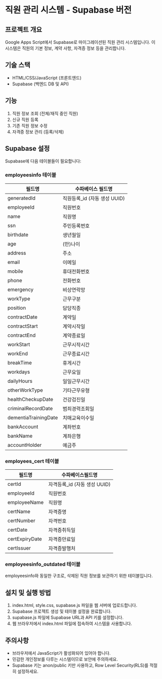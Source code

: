 # 직원 관리 시스템 - Supabase 버전

## 프로젝트 개요

Google Apps Script에서 Supabase로 마이그레이션된 직원 관리 시스템입니다. 이 시스템은 직원의 기본 정보, 계약 사항, 자격증 정보 등을 관리합니다.

## 기술 스택

- HTML/CSS/JavaScript (프론트엔드)
- Supabase (백엔드 DB 및 API)

## 기능

1. 직원 정보 조회 (전체/재직 중인 직원)
2. 신규 직원 등록
3. 기존 직원 정보 수정
4. 자격증 정보 관리 (등록/삭제)

## Supabase 설정

Supabase에 다음 테이블들이 필요합니다:

### employeesinfo 테이블

| 필드명               | 수파베이스 필드명             |
| -------------------- | ----------------------------- |
| generatedId          | 직원등록\_id (자동 생성 UUID) |
| employeeId           | 직원번호                      |
| name                 | 직원명                        |
| ssn                  | 주민등록번호                  |
| birthdate            | 생년월일                      |
| age                  | (만)나이                      |
| address              | 주소                          |
| email                | 이메일                        |
| mobile               | 휴대전화번호                  |
| phone                | 전화번호                      |
| emergency            | 비상연락망                    |
| workType             | 근무구분                      |
| position             | 담당직종                      |
| contractDate         | 계약일                        |
| contractStart        | 계약시작일                    |
| contractEnd          | 계약종료일                    |
| workStart            | 근무시작시간                  |
| workEnd              | 근무종료시간                  |
| breakTime            | 휴게시간                      |
| workdays             | 근무요일                      |
| dailyHours           | 일일근무시간                  |
| otherWorkType        | 기타근무유형                  |
| healthCheckupDate    | 건강검진일                    |
| criminalRecordDate   | 범죄경력조회일                |
| dementiaTrainingDate | 치매교육이수일                |
| bankAccount          | 계좌번호                      |
| bankName             | 계좌은행                      |
| accountHolder        | 예금주                        |

### employees_cert 테이블

| 필드명         | 수파베이스필드명              |
| -------------- | ----------------------------- |
| certId         | 자격등록\_id (자동 생성 UUID) |
| employeeId     | 직원번호                      |
| employeeName   | 직원명                        |
| certName       | 자격증명                      |
| certNumber     | 자격번호                      |
| certDate       | 자격증취득일                  |
| certExpiryDate | 자격증만료일                  |
| certIssuer     | 자격증발행처                  |

### employeesinfo_outdated 테이블

employeesinfo와 동일한 구조로, 삭제된 직원 정보를 보관하기 위한 테이블입니다.

## 설치 및 실행 방법

1. index.html, style.css, supabase.js 파일을 웹 서버에 업로드합니다.
2. Supabase 프로젝트 생성 및 테이블 설정을 완료합니다.
3. supabase.js 파일에 Supabase URL과 API 키를 설정합니다.
4. 웹 브라우저에서 index.html 파일에 접속하여 시스템을 사용합니다.

## 주의사항

- 브라우저에서 JavaScript가 활성화되어 있어야 합니다.
- 민감한 개인정보를 다루는 시스템이므로 보안에 주의하세요.
- Supabase 키는 anon/public 키만 사용하고, Row Level Security(RLS)를 적절히 설정하세요.
